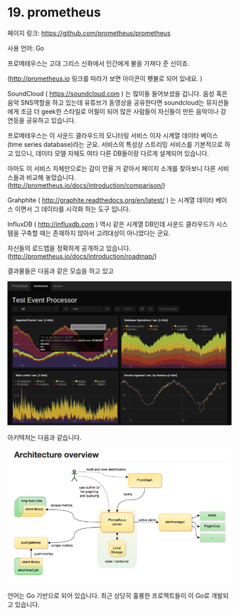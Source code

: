 # 19. prometheus

페이지 링크: https://github.com/prometheus/prometheus

사용 언어: Go

프로메테우스는 고대 그리스 신화에서 인간에게 불을 가져다 준 신이죠. 

(http://prometheus.io 링크를 따라가 보면 아이콘이 횃불로 되어 있네요. )

SoundCloud ( https://soundcloud.com ) 는 많이들 들어보셨을 겁니다. 음성 혹은 음악 SNS역할을 하고 있는데 유튜브가 동영상을 공유한다면 soundcloud는 뮤지션들에게 조금 더 geek한 스타일로 어필이 되어 많은 사람들이 자신들이 만든 음악이나 강연등을 공유하고 있습니다.

프로메테우스는 이 사운드 클라우드의 모니터링 서비스 이자 시계열 데이타 베이스(time series database)라는 군요. 서비스의 특성상 스트리밍 서비스를 기본적으로 하고 있으니, 데이타 모델 자체도 여타 다른 DB들이랑 다르게 설계되어 있습니다. 

아마도 이 서비스 자체만으로는 감이 안올 거 같아서 페이지 소개를 찾아보니 다른 서비스들과 비교해 놓았습니다.(http://prometheus.io/docs/introduction/comparison/) 

Grahphite ( http://graphite.readthedocs.org/en/latest/ ) 는 시계열 데이타 베이스 이면서 그 데이타를 시각화 하는 도구 입니다.

InfluxDB ( http://influxdb.com ) 역시 같은 시계열 DB인데 사운드 클라우드가 시스템을 구축할 때는 존재하지 않아서 고려대상이 아니었다는 군요.

자신들의 로드맵을 정확하게 공개하고 있습니다.(http://prometheus.io/docs/introduction/roadmap/)

결과물들은 다음과 같은 모습을 하고 있고

![이미지1](../img/002$19.png)

아키텍처는 다음과 같습니다.

![이미지2](../img/002$19$2.png)

언어는 Go 기반으로 되어 있습니다. 최근 상당히 훌륭한 프로젝트들이 이 Go로 개발되고 있습니다.

